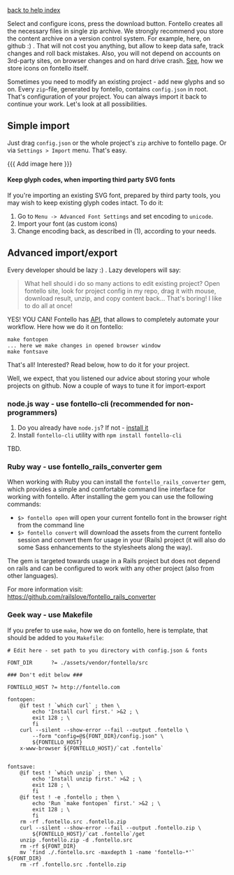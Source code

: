 [back to help index](Help)

Select and configure icons, press the download button. Fontello creates all the necessary files in single zip archive. We strongly recommend you store the content archive on a version control system. For example, here, on github :) . That will not cost you anything, but allow to keep data safe, track changes and roll back mistakes. Also, you will not depend on accounts on 3rd-party sites, on browser changes and on hard drive crash. [See](https://github.com/fontello/fontello/tree/master/assets/icons/src), how we store icons on fontello itself.

Sometimes you need to modify an existing project - add new glyphs and so on. Every `zip`-file, generated by fontello, contains `config.json` in root. That's configuration of your project. You can always import it back to continue your work. Let's look at all possibilities.

## Simple import

Just drag `config.json` or the whole project's `zip` archive to fontello page. Or via `Settings > Import` menu. That's easy.

{{{ Add image here }}}

#### Keep glyph codes, when importing third party SVG fonts

If you're importing an existing SVG font, prepared by third party tools, you may wish to keep existing glyph codes intact. To do it:

1. Go to `Menu -> Advanced Font Settings` and set encoding to `unicode`.
2. Import your font (as custom icons)
3. Change encoding back, as described in (1), according to your needs. 

## Advanced import/export

Every developer should be lazy :) . Lazy developers will say:

> What hell should i do so many actions to edit existing project? Open fontello site, look for project config in my repo, drag it with mouse, download result, unzip, and copy content back... That's boring! I like to do all at once!

YES! YOU CAN! Fontello has [API](https://github.com/fontello/fontello#developers-api), that allows to completely automate your workflow. Here how we do it on fontello:

```
make fontopen
... here we make changes in opened browser window
make fontsave
```

That's all! Interested? Read below, how to do it for your project.

Well, we expect, that you listened our advice about storing your whole projects on github. Now a couple of ways to tune it for import-export


### node.js way - use fontello-cli (recommended for non-programmers)

1. Do you already have `node.js`? If not - [install it](http://nodejs.org/)
2. Install `fontello-cli` utility with `npm install fontello-cli`

TBD.


### Ruby way - use fontello_rails_converter gem

When working with Ruby you can install the `fontello_rails_converter` gem, which provides a simple and comfortable command line interface for working with fontello.  After installing the gem you can use the following commands:

* `$> fontello open` will open your current fontello font in the browser right from the command line
* `$> fontello convert` will download the assets from the current fontello session and convert them for usage in your (Rails) project (it will also do some Sass enhancements to the stylesheets along the way).

The gem is targeted towards usage in a Rails project but does not depend on rails and can be configured to work with any other project (also from other languages).

For more information visit: https://github.com/railslove/fontello_rails_converter


### Geek way - use Makefile

If you prefer to use `make`, how we do on fontello, here is template, that should be added to you `Makefile`:

``` make
# Edit here - set path to you directory with config.json & fonts

FONT_DIR      ?= ./assets/vendor/fontello/src

### Don't edit below ###

FONTELLO_HOST ?= http://fontello.com

fontopen:
	@if test ! `which curl` ; then \
		echo 'Install curl first.' >&2 ; \
		exit 128 ; \
		fi
	curl --silent --show-error --fail --output .fontello \
		--form "config=@${FONT_DIR}/config.json" \
		${FONTELLO_HOST}
	x-www-browser ${FONTELLO_HOST}/`cat .fontello`


fontsave:
	@if test ! `which unzip` ; then \
		echo 'Install unzip first.' >&2 ; \
		exit 128 ; \
		fi
	@if test ! -e .fontello ; then \
		echo 'Run `make fontopen` first.' >&2 ; \
		exit 128 ; \
		fi
	rm -rf .fontello.src .fontello.zip
	curl --silent --show-error --fail --output .fontello.zip \
		${FONTELLO_HOST}/`cat .fontello`/get
	unzip .fontello.zip -d .fontello.src
	rm -rf ${FONT_DIR}
	mv `find ./.fontello.src -maxdepth 1 -name 'fontello-*'` ${FONT_DIR}
	rm -rf .fontello.src .fontello.zip
```